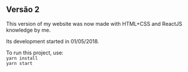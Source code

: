 ## Versão 2

This version of my website was now made with HTML+CSS and ReactJS knowledge by me.

Its development started in 01/05/2018.

To run this project, use:<br>
`yarn install`<br>
`yarn start`
